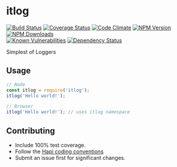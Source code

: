 # itlog
[![Build Status](https://travis-ci.org/genediazjr/itlog.svg?branch=master)](https://travis-ci.org/genediazjr/itlog)
[![Coverage Status](https://coveralls.io/repos/github/genediazjr/itlog/badge.svg?branch=master)](https://coveralls.io/github/genediazjr/itlog?branch=master)
[![Code Climate](https://codeclimate.com/github/genediazjr/itlog/badges/gpa.svg)](https://codeclimate.com/github/genediazjr/itlog)
[![NPM Version](https://badge.fury.io/js/itlog.svg)](https://www.npmjs.com/itlog)
[![NPM Downloads](https://img.shields.io/npm/dt/itlog.svg?maxAge=2592000)](https://www.npmjs.com/itlog)<br>
[![Known Vulnerabilities](https://snyk.io/test/github/genediazjr/itlog/badge.svg)](https://snyk.io/test/github/genediazjr/itlog)
[![Dependency Status](https://david-dm.org/genediazjr/itlog.svg)](https://david-dm.org/genediazjr/itlog)

Simplest of Loggers

## Usage

```js
// Node
const itlog = require('itlog');
itlog('Hello world!');
```

```js
// Browser
itlog('Hello world!'); // uses itlog namespace
```

## Contributing
* Include 100% test coverage.
* Follow the [Hapi coding conventions](http://hapijs.com/styleguide)
* Submit an issue first for significant changes.
